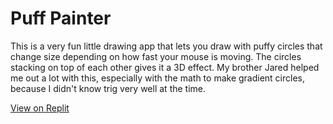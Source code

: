 # Puff Painter

This is a very fun little drawing app that lets you draw with puffy circles that change size depending on how fast your mouse is moving. The circles stacking on top of each other gives it a 3D effect. My brother Jared helped me out a lot with this, especially with the math to make gradient circles, because I didn't know trig very well at the time.

[View on Replit](https://puff-painter.shadowfire168.repl.co/)

